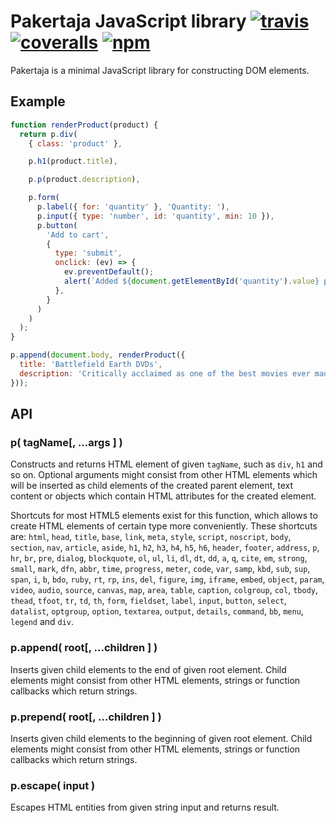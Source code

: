 # Pakertaja JavaScript library [![travis][travis-image]][travis-url] [![coveralls][coveralls-image]][coveralls-url] [![npm][npm-image]][npm-url]

[travis-image]: https://img.shields.io/travis/RauliL/pakertaja/master.svg
[travis-url]: https://travis-ci.org/RauliL/pakertaja
[coveralls-image]: https://coveralls.io/repos/github/RauliL/pakertaja/badge.svg
[coveralls-url]: https://coveralls.io/github/RauliL/pakertaja
[npm-image]: https://img.shields.io/npm/v/pakertaja.svg
[npm-url]: https://npmjs.org/package/pakertaja

Pakertaja is a minimal JavaScript library for constructing DOM elements.

## Example

```JavaScript
function renderProduct(product) {
  return p.div(
    { class: 'product' },

    p.h1(product.title),

    p.p(product.description),

    p.form(
      p.label({ for: 'quantity' }, 'Quantity: '),
      p.input({ type: 'number', id: 'quantity', min: 10 }),
      p.button(
        'Add to cart',
        {
          type: 'submit',
          onclick: (ev) => {
            ev.preventDefault();
            alert(`Added ${document.getElementById('quantity').value} products into cart.`);
          },
        }
      )
    )
  );
}

p.append(document.body, renderProduct({
  title: 'Battlefield Earth DVDs',
  description: 'Critically acclaimed as one of the best movies ever made.',
}));
```

## API

### p( tagName[, ...args ] )

Constructs and returns HTML element of given `tagName`, such as `div`, `h1` and
so on. Optional arguments might consist from other HTML elements which will be
inserted as child elements of the created parent element, text content or
objects which contain HTML attributes for the created element.

Shortcuts for most HTML5 elements exist for this function, which allows to
create HTML elements of certain type more conveniently. These shortcuts are:
`html`, `head`, `title`, `base`, `link`, `meta`,
`style`, `script`, `noscript`, `body`, `section`, `nav`, `article`, `aside`,
`h1`, `h2`, `h3`, `h4`, `h5`, `h6`, `header`, `footer`, `address`, `p`, `hr`,
`br`, `pre`, `dialog`, `blockquote`, `ol`, `ul`, `li`, `dl`, `dt`, `dd`, `a`,
`q`, `cite`, `em`, `strong`, `small`, `mark`, `dfn`, `abbr`, `time`, `progress`,
`meter`, `code`, `var`, `samp`, `kbd`, `sub`, `sup`, `span`, `i`, `b`, `bdo`,
`ruby`, `rt`, `rp`, `ins`, `del`, `figure`, `img`, `iframe`, `embed`, `object`,
`param`, `video`, `audio`, `source`, `canvas`, `map`, `area`, `table`,
`caption`, `colgroup`, `col`, `tbody`, `thead`, `tfoot`, `tr`, `td`, `th`,
`form`, `fieldset`, `label`, `input`, `button`, `select`, `datalist`,
`optgroup`, `option`, `textarea`, `output`, `details`, `command`, `bb`, `menu`,
`legend` and `div`.

### p.append( root[, ...children ] )

Inserts given child elements to the end of given root element. Child elements
might consist from other HTML elements, strings or function callbacks which
return strings.

### p.prepend( root[, ...children ] )

Inserts given child elements to the beginning of given root element. Child
elements might consist from other HTML elements, strings or function callbacks
which return strings.

### p.escape( input )

Escapes HTML entities from given string input and returns result.
